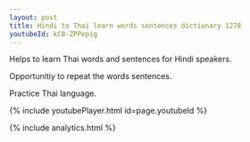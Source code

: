 ```yaml
---
layout: post
title: Hindi to Thai learn words sentences dictionary 1278 
youtubeId: kC8-ZPPepig
---
```

 
 
Helps to learn Thai words and sentences for Hindi speakers.

Opportunitiy to repeat the words sentences. 

Practice Thai language. 
 
{% include youtubePlayer.html id=page.youtubeId %}
 
 
{% include analytics.html %}